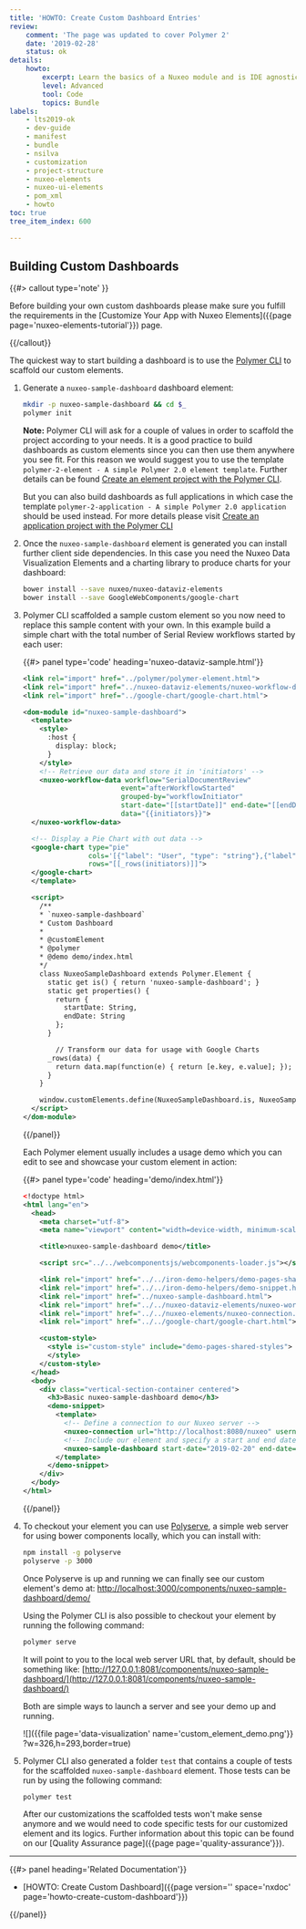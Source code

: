 ```yaml
---
title: 'HOWTO: Create Custom Dashboard Entries'
review:
    comment: 'The page was updated to cover Polymer 2'
    date: '2019-02-28'
    status: ok
details:
    howto:
        excerpt: Learn the basics of a Nuxeo module and is IDE agnostic.
        level: Advanced
        tool: Code
        topics: Bundle
labels:
    - lts2019-ok
    - dev-guide
    - manifest
    - bundle
    - nsilva
    - customization
    - project-structure  
    - nuxeo-elements
    - nuxeo-ui-elements
    - pom_xml
    - howto
toc: true
tree_item_index: 600

---
```

## Building Custom Dashboards

{{#> callout type='note' }}

Before building your own custom dashboards please make sure you fulfill the requirements in the [Customize Your App with Nuxeo Elements]({{page page='nuxeo-elements-tutorial'}}) page.

{{/callout}}

The quickest way to start building a dashboard is to use the [Polymer CLI](https://github.com/Polymer/tools/tree/master/packages/cli) to scaffold our custom elements.

1.  Generate a `nuxeo-sample-dashboard` dashboard element:

    ```bash
    mkdir -p nuxeo-sample-dashboard && cd $_
    polymer init
    ```

    **Note:** Polymer CLI will ask for a couple of values in order to scaffold the project according to your needs. It is a good practice to build dashboards as custom elements since you can then use them anywhere you see fit. For this reason we would suggest you to use the template `polymer-2-element - A simple Polymer 2.0 element template`. Further details can be found [Create an element project with the Polymer CLI](https://polymer-library.polymer-project.org/2.0/docs/tools/create-element-polymer-cli).

    But you can also build dashboards as full applications in which case the template `polymer-2-application - A simple Polymer 2.0 application` should be used instead. For more details please visit [Create an application project with the Polymer CLI](https://polymer-library.polymer-project.org/2.0/docs/tools/create-app-polymer-cli)

2.  Once the `nuxeo-sample-dashboard` element is generated you can install further client side dependencies. In this case you need the Nuxeo Data Visualization Elements and a charting library to produce charts for your dashboard:

    ```bash
    bower install --save nuxeo/nuxeo-dataviz-elements
    bower install --save GoogleWebComponents/google-chart
    ```

3.  Polymer CLI scaffolded a sample custom element so you now need to replace this sample content with your own. In this example build a simple chart with the total number of Serial Review workflows started by each user:

    {{#> panel type='code' heading='nuxeo-dataviz-sample.html'}}

    ```xml
    <link rel="import" href="../polymer/polymer-element.html">
    <link rel="import" href="../nuxeo-dataviz-elements/nuxeo-workflow-data.html">
    <link rel="import" href="../google-chart/google-chart.html">

    <dom-module id="nuxeo-sample-dashboard">
      <template>
        <style>
          :host {
            display: block;
          }
        </style>
        <!-- Retrieve our data and store it in 'initiators' -->
        <nuxeo-workflow-data workflow="SerialDocumentReview"
                            event="afterWorkflowStarted"
                            grouped-by="workflowInitiator"
                            start-date="[[startDate]]" end-date="[[endDate]]"
                            data="{{initiators}}">
      </nuxeo-workflow-data>

      <!-- Display a Pie Chart with out data -->
      <google-chart type="pie"
                    cols='[{"label": "User", "type": "string"},{"label": "Value", "type": "number"}]'
                    rows="[[_rows(initiators)]]">
      </google-chart>
      </template>

      <script>
        /**
        * `nuxeo-sample-dashboard`
        * Custom Dashboard
        *
        * @customElement
        * @polymer
        * @demo demo/index.html
        */
        class NuxeoSampleDashboard extends Polymer.Element {
          static get is() { return 'nuxeo-sample-dashboard'; }
          static get properties() {
            return {
              startDate: String,
              endDate: String
            };
          }

            // Transform our data for usage with Google Charts
          _rows(data) {
            return data.map(function(e) { return [e.key, e.value]; });
          }
        }

        window.customElements.define(NuxeoSampleDashboard.is, NuxeoSampleDashboard);
      </script>
    </dom-module>
    ```

    {{/panel}}

    Each Polymer element usually includes a usage demo which you can edit to see and showcase your custom element in action:

    {{#> panel type='code' heading='demo/index.html'}}

    ```xml
    <!doctype html>
    <html lang="en">
      <head>
        <meta charset="utf-8">
        <meta name="viewport" content="width=device-width, minimum-scale=1, initial-scale=1, user-scalable=yes">

        <title>nuxeo-sample-dashboard demo</title>

        <script src="../../webcomponentsjs/webcomponents-loader.js"></script>

        <link rel="import" href="../../iron-demo-helpers/demo-pages-shared-styles.html">
        <link rel="import" href="../../iron-demo-helpers/demo-snippet.html">
        <link rel="import" href="../nuxeo-sample-dashboard.html">
        <link rel="import" href="../../nuxeo-dataviz-elements/nuxeo-workflow-data.html">
        <link rel="import" href="../../nuxeo-elements/nuxeo-connection.html">
        <link rel="import" href="../../google-chart/google-chart.html">

        <custom-style>
          <style is="custom-style" include="demo-pages-shared-styles">
          </style>
        </custom-style>
      </head>
      <body>
        <div class="vertical-section-container centered">
          <h3>Basic nuxeo-sample-dashboard demo</h3>
          <demo-snippet>
            <template>
              <!-- Define a connection to our Nuxeo server -->
              <nuxeo-connection url="http://localhost:8080/nuxeo" username="Administrator" password="Administrator"></nuxeo-connection>
              <!-- Include our element and specify a start and end date -->
              <nuxeo-sample-dashboard start-date="2019-02-20" end-date="2019-02-28"></nuxeo-sample-dashboard>
            </template>
          </demo-snippet>
        </div>
      </body>
    </html>
    ```

    {{/panel}}
4.  To checkout your element you can use [Polyserve](https://github.com/Polymer/tools/tree/master/packages/polyserve), a simple web server for using bower components locally, which you can install with:

    ```bash
    npm install -g polyserve
    polyserve -p 3000
    ```

    Once Polyserve is up and running we can finally see our custom element's demo at: [http://localhost:3000/components/nuxeo-sample-dashboard/demo/](http://localhost:3000/components/nuxeo-sample-dashboard/demo/)

    Using the Polymer CLI is also possible to checkout your element by running the following command:
    
    ```bash
    polymer serve
    ```

    It will point to you to the local web server URL that, by default, should be something like: [http://127.0.0.1:8081/components/nuxeo-sample-dashboard/](http://127.0.0.1:8081/components/nuxeo-sample-dashboard/)

    Both are simple ways to launch a server and see your demo up and running.

    ![]({{file page='data-visualization' name='custom_element_demo.png'}} ?w=326,h=293,border=true)

5. Polymer CLI also generated a folder `test` that contains a couple of tests for the scaffolded `nuxeo-sample-dashboard` element. Those tests can be run by using the following command:

    ```bash
    polymer test
    ```
    
    After our customizations the scaffolded tests won't make sense anymore and we would need to code specific tests for our customized element and its logics.
    Further information about this topic can be found on our [Quality Assurance page]({{page page='quality-assurance'}}).

* * *

<div class="row" data-equalizer data-equalize-on="medium"><div class="column medium-6">{{#> panel heading='Related Documentation'}}

- [HOWTO: Create Custom Dashboard]({{page version='' space='nxdoc' page='howto-create-custom-dashboard'}})

{{/panel}}</div><div class="column medium-6">
</div></div>
